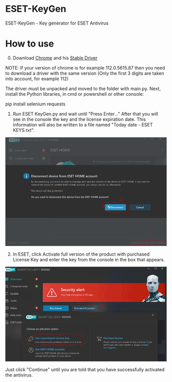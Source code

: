 # ESET-KeyGen
ESET-KeyGen - Key generator for ESET Antivirus

# How to use

0. Download [Chrome](https://www.google.com/chrome/) and his [Stable Driver](https://chromedriver.chromium.org/downloads)

NOTE: If your version of chrome is for example 112.0.5615.87 then you need to download a driver
      with the same version (Only the first 3 digits are taken into account, for example 112)

The driver must be unpacked and moved to the folder with main.py. Next, install the Python libraries, in cmd or powershell or other console:

pip install selenium requests

1. Run ESET KeyGen.py and wait until "Press Enter..."
After that you will see in the console the key and the license expiration date.
This information will also be written to a file named "Today date - ESET KEYS.txt".

![](img/1.png)

2. In ESET, click Activate full version of the product with purchased License Key and enter the key from the console in the box that appears.

![](img/2.png)

Just click "Continue" until you are told that you have successfully activated the antivirus.
